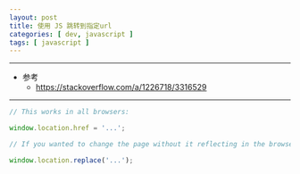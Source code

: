 ```yaml
---
layout: post
title: 使用 JS 跳转到指定url
categories: [ dev, javascript ]
tags: [ javascript ]
---
```


---

* 参考
  * <https://stackoverflow.com/a/1226718/3316529>

---

~~~ javascript
// This works in all browsers:

window.location.href = '...';

// If you wanted to change the page without it reflecting in the browser back history, you can do:

window.location.replace('...');
~~~




